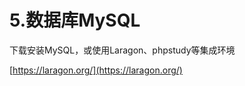 # 5.数据库MySQL

下载安装MySQL，或使用Laragon、phpstudy等集成环境

[https://laragon.org/](https://laragon.org/)

# 



